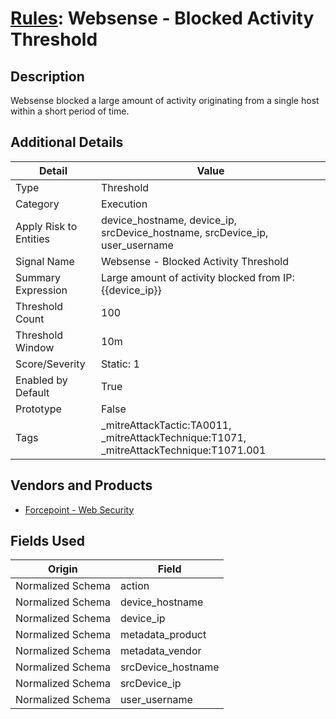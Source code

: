 # [Rules](README.md): Websense - Blocked Activity Threshold

## Description
Websense blocked a large amount of activity originating from a single host within a short period of time.

## Additional Details
|Detail|Value|
|----|----|
|Type|Threshold|
|Category|Execution|
|Apply Risk to Entities|device_hostname, device_ip, srcDevice_hostname, srcDevice_ip, user_username|
|Signal Name|Websense - Blocked Activity Threshold|
|Summary Expression|Large amount of activity blocked from IP: {{device_ip}}|
|Threshold Count|100|
|Threshold Window|10m|
|Score/Severity|Static: 1|
|Enabled by Default|True|
|Prototype|False|
|Tags|_mitreAttackTactic:TA0011, _mitreAttackTechnique:T1071, _mitreAttackTechnique:T1071.001|
## Vendors and Products
- [Forcepoint - Web Security](../products/e90edc67-68d4-4d67-82f6-4524f94b59bb.md)


## Fields Used

|Origin|Field|
|----|----|
|Normalized Schema|action|
|Normalized Schema|device_hostname|
|Normalized Schema|device_ip|
|Normalized Schema|metadata_product|
|Normalized Schema|metadata_vendor|
|Normalized Schema|srcDevice_hostname|
|Normalized Schema|srcDevice_ip|
|Normalized Schema|user_username|


